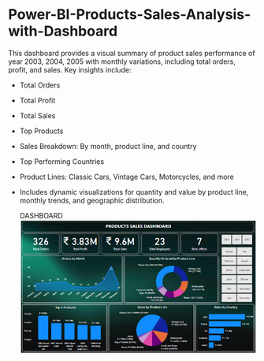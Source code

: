 # Power-BI-Products-Sales-Analysis-with-Dashboard  
This dashboard provides a visual summary of product sales performance of year 2003, 2004, 2005 with monthly variations, including total orders, profit, and sales. Key insights include:  
* Total Orders  
* Total Profit    
* Total Sales  
* Top Products  
* Sales Breakdown: By month, product line, and country  
* Top Performing Countries  
* Product Lines: Classic Cars, Vintage Cars, Motorcycles, and more  
* Includes dynamic visualizations for quantity and value by product line, monthly trends, and geographic distribution.

  DASHBOARD  
  ![DASHBOARD](image/PBI_Products_Sales_Dashboard.png)
